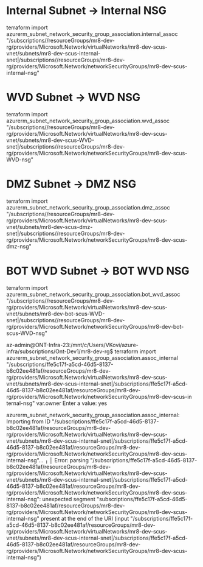 # Internal Subnet → Internal NSG
terraform import azurerm_subnet_network_security_group_association.internal_assoc \
"/subscriptions/<your-subscription-id>/resourceGroups/mr8-dev-rg/providers/Microsoft.Network/virtualNetworks/mr8-dev-scus-vnet/subnets/mr8-dev-scus-internal-snet|/subscriptions/<your-subscription-id>/resourceGroups/mr8-dev-rg/providers/Microsoft.Network/networkSecurityGroups/mr8-dev-scus-internal-nsg"

# WVD Subnet → WVD NSG
terraform import azurerm_subnet_network_security_group_association.wvd_assoc \
"/subscriptions/<your-subscription-id>/resourceGroups/mr8-dev-rg/providers/Microsoft.Network/virtualNetworks/mr8-dev-scus-vnet/subnets/mr8-dev-scus-WVD-snet|/subscriptions/<your-subscription-id>/resourceGroups/mr8-dev-rg/providers/Microsoft.Network/networkSecurityGroups/mr8-dev-scus-WVD-nsg"

# DMZ Subnet → DMZ NSG
terraform import azurerm_subnet_network_security_group_association.dmz_assoc \
"/subscriptions/<your-subscription-id>/resourceGroups/mr8-dev-rg/providers/Microsoft.Network/virtualNetworks/mr8-dev-scus-vnet/subnets/mr8-dev-scus-dmz-snet|/subscriptions/<your-subscription-id>/resourceGroups/mr8-dev-rg/providers/Microsoft.Network/networkSecurityGroups/mr8-dev-scus-dmz-nsg"

# BOT WVD Subnet → BOT WVD NSG
terraform import azurerm_subnet_network_security_group_association.bot_wvd_assoc \
"/subscriptions/<your-subscription-id>/resourceGroups/mr8-dev-rg/providers/Microsoft.Network/virtualNetworks/mr8-dev-scus-vnet/subnets/mr8-dev-bot-scus-WVD-snet|/subscriptions/<your-subscription-id>/resourceGroups/mr8-dev-rg/providers/Microsoft.Network/networkSecurityGroups/mr8-dev-bot-scus-WVD-nsg"



az-admin@ONT-Infra-23:/mnt/c/Users/VKovi/azure-infra/subscriptions/Ont-Dev1/mr8-dev-rg$ terraform import azurerm_subnet_network_security_group_association.assoc_internal "/subscriptions/ffe5c17f-a5cd-46d5-8137-b8c02ee481af/resourceGroups/mr8-dev-rg/providers/Microsoft.Network/virtualNetworks/mr8-dev-scus-vnet/subnets/mr8-dev-scus-internal-snet|/subscriptions/ffe5c17f-a5cd-46d5-8137-b8c02ee481af/resourceGroups/mr8-dev-rg/providers/Microsoft.Network/networkSecurityGroups/mr8-dev-scus-in
ternal-nsg"
var.owner
  Enter a value: yes

azurerm_subnet_network_security_group_association.assoc_internal: Importing from ID "/subscriptions/ffe5c17f-a5cd-46d5-8137-b8c02ee481af/resourceGroups/mr8-dev-rg/providers/Microsoft.Network/virtualNetworks/mr8-dev-scus-vnet/subnets/mr8-dev-scus-internal-snet|/subscriptions/ffe5c17f-a5cd-46d5-8137-b8c02ee481af/resourceGroups/mr8-dev-rg/providers/Microsoft.Network/networkSecurityGroups/mr8-dev-scus-internal-nsg"...
╷
│ Error: parsing "/subscriptions/ffe5c17f-a5cd-46d5-8137-b8c02ee481af/resourceGroups/mr8-dev-rg/providers/Microsoft.Network/virtualNetworks/mr8-dev-scus-vnet/subnets/mr8-dev-scus-internal-snet|/subscriptions/ffe5c17f-a5cd-46d5-8137-b8c02ee481af/resourceGroups/mr8-dev-rg/providers/Microsoft.Network/networkSecurityGroups/mr8-dev-scus-internal-nsg": unexpected segment "subscriptions/ffe5c17f-a5cd-46d5-8137-b8c02ee481af/resourceGroups/mr8-dev-rg/providers/Microsoft.Network/networkSecurityGroups/mr8-dev-scus-internal-nsg" present at the end of the URI (input "/subscriptions/ffe5c17f-a5cd-46d5-8137-b8c02ee481af/resourceGroups/mr8-dev-rg/providers/Microsoft.Network/virtualNetworks/mr8-dev-scus-vnet/subnets/mr8-dev-scus-internal-snet|/subscriptions/ffe5c17f-a5cd-46d5-8137-b8c02ee481af/resourceGroups/mr8-dev-rg/providers/Microsoft.Network/networkSecurityGroups/mr8-dev-scus-internal-nsg")

